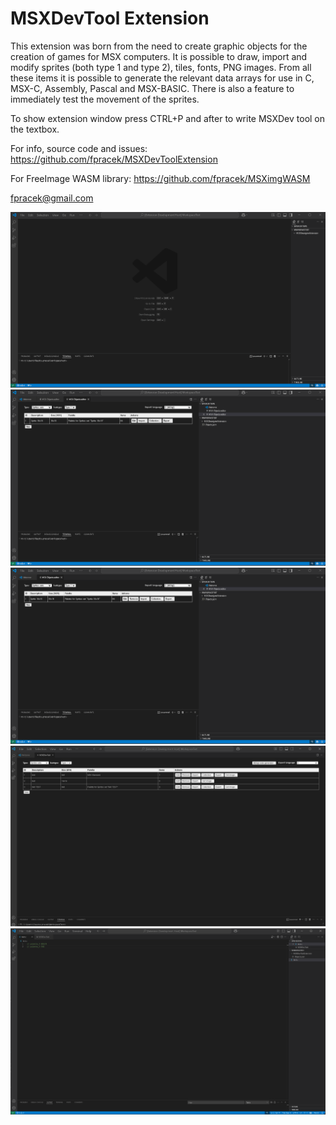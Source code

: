 # MSXDevTool Extension

This extension was born from the need to create graphic objects for the creation of games for MSX computers.
It is possible to draw, import and modify sprites (both type 1 and type 2), tiles, fonts, PNG images.
From all these items it is possible to generate the relevant data arrays for use in C, MSX-C, Assembly, Pascal and MSX-BASIC.
There is also a feature to immediately test the movement of the sprites.

To show extension window press CTRL+P and after to write MSXDev tool on the textbox.

For info, source code and issues:
https://github.com/fpracek/MSXDevToolExtension

For FreeImage WASM library:
https://github.com/fpracek/MSXimgWASM

fpracek@gmail.com

![Sprites import](./images/SpritesImport.gif)
![Type 2 sprites](./images/Sprites2.gif)
![Animations](./images/Animations.gif)
![Arrays exports](./images/Export.gif)
![Code synch](./images/Synch.gif)